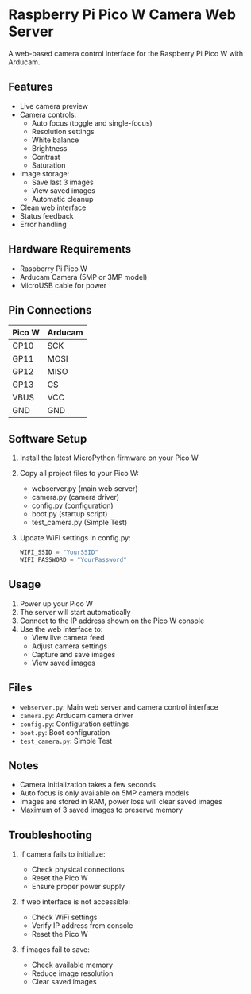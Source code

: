 # Raspberry Pi Pico W Camera Web Server

A web-based camera control interface for the Raspberry Pi Pico W with Arducam.

## Features

- Live camera preview
- Camera controls:
  - Auto focus (toggle and single-focus)
  - Resolution settings
  - White balance
  - Brightness
  - Contrast
  - Saturation
- Image storage:
  - Save last 3 images
  - View saved images
  - Automatic cleanup
- Clean web interface
- Status feedback
- Error handling

## Hardware Requirements

- Raspberry Pi Pico W
- Arducam Camera (5MP or 3MP model)
- MicroUSB cable for power

## Pin Connections

| Pico W | Arducam |
|--------|---------|
| GP10   | SCK     |
| GP11   | MOSI    |
| GP12   | MISO    |
| GP13   | CS      |
| VBUS   | VCC     |
| GND    | GND     |

## Software Setup

1. Install the latest MicroPython firmware on your Pico W
2. Copy all project files to your Pico W:
   - webserver.py (main web server)
   - camera.py (camera driver)
   - config.py (configuration)
   - boot.py (startup script)
   - test_camera.py (Simple Test)

3. Update WiFi settings in config.py:
   ```python
   WIFI_SSID = "YourSSID"
   WIFI_PASSWORD = "YourPassword"
   ```

## Usage

1. Power up your Pico W
2. The server will start automatically
3. Connect to the IP address shown on the Pico W console
4. Use the web interface to:
   - View live camera feed
   - Adjust camera settings
   - Capture and save images
   - View saved images

## Files

- `webserver.py`: Main web server and camera control interface
- `camera.py`: Arducam camera driver
- `config.py`: Configuration settings
- `boot.py`: Boot configuration
- `test_camera.py`: Simple Test

## Notes

- Camera initialization takes a few seconds
- Auto focus is only available on 5MP camera models
- Images are stored in RAM, power loss will clear saved images
- Maximum of 3 saved images to preserve memory

## Troubleshooting

1. If camera fails to initialize:
   - Check physical connections
   - Reset the Pico W
   - Ensure proper power supply

2. If web interface is not accessible:
   - Check WiFi settings
   - Verify IP address from console
   - Reset the Pico W

3. If images fail to save:
   - Check available memory
   - Reduce image resolution
   - Clear saved images

